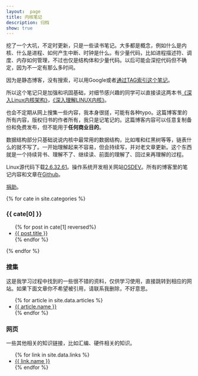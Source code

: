 ```yaml
---
layout:  page
title: 内核笔记
description: 归档
show: true
---
```

挖了一个大坑，不定时更新，只是一些读书笔记。大多都是概念，例如什么是内核、什么是进程、如何产生中断、时钟是什么。有少量代码，比如进程描述符、调度、内存如何管理，不过也仅是结构体和少量代码。以后可能会深挖代码但不确定，因为不一定有那么多时间。

因为是静态博客，没有搜索，可以用Google或者[通过TAG索引这个笔记](/linux-kernel-architecture/tags/)。

所以这个笔记只是加强和巩固基础，对细节感兴趣的同学可以直接读这两本书[《深入Linux内核架构》](http://book.douban.com/subject/4843567/)，[《深入理解LINUX内核》](http://book.douban.com/subject/1767120/)。

也会不定期从网上搜集一些内容，我本身很搓，可能有各种typo。这篇博客里的所有内容，版权归书的作者所有，我只是记笔记的。这篇博客内容可以任意复制备份和免费发布，但不能用于**任何商业目的**。

数据结构部分只基础说说内核中最常用的数据结构，比如堆和红黑树等等，链表什么的就不写了。一开始理解起来不容易，但会持续写，并对老文章更新。这个东西就是一个持续背书、理解不了、继续读、前面的理解了、回过来再理解的过程。

Linux源代码下载[2.6.32.61](https://www.kernel.org/pub/linux/kernel/v2.6/longterm/v2.6.32/linux-2.6.32.61.tar.xz)。操作系统开发相关网站[OSDEV](http://wiki.osdev.org/Main_Page)。所有的博客里的笔记内容和文章在[Github](https://github.com/GuoJing/linux-kernel-architecture)。

[捐助](/donate/cn/)。

{% for cate in site.categories %}
<div class="year" id="{{ cate[0] }}"><h3>{{ cate[0] }}</h3></div>
<ul class="archive">
    {% for post in cate[1] reversed%}
    <li class="item">
        <a href="{{ site.url }}{{ post.url }}" title="{{ post.title }}">{{ post.title }}</a>
    </li>   
    {% endfor %}
</ul>
{% endfor %}

<div class="year"><h3>搜集</h3></div>
<div class="collect_info">这是我学习过程中找到的一些很不错的资料，仅供学习使用，直接跳转到相应的网站。如果下面文章你不希望被引用，请联系我删除，不好意思。</div>
<ul class="archive">
    {% for article in site.data.articles %}
    <li class="item">
        <a href="{{ article.url }}" title="{{ article.name }}" target="_blank">{{ article.name }}</a>
    </li>
    {% endfor %}
</ul>

<div class="year"><h3>网页</h3></div>
<div class="collect_info">一些其他相关的知识链接，比如汇编、硬件相关的知识。</div>
<ul class="archive">
    {% for link in site.data.links %}
    <li class="item">
        <a href="{{ link.url }}" title="{{ link.name }}" target="_blank">{{ link.name }}</a>
    </li>
    {% endfor %}
</ul>
